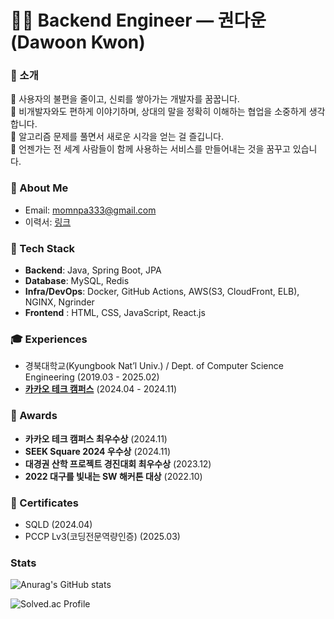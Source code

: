 # 🙋🏻 Backend Engineer — 권다운 (Dawoon Kwon)

### 👋 소개
🌝 사용자의 불편을 줄이고, 신뢰를 쌓아가는 개발자를 꿈꿉니다.
<br>
🌝 비개발자와도 편하게 이야기하며, 상대의 말을 정확히 이해하는 협업을 소중하게 생각합니다.
<br>
🌝 알고리즘 문제를 풀면서 새로운 시각을 얻는 걸 즐깁니다.
<br>
🌝 언젠가는 전 세계 사람들이 함께 사용하는 서비스를 만들어내는 것을 꿈꾸고 있습니다.

### 📮 About Me

- Email: [momnpa333@gmail.com](mailto:momnpa333@gmail.com)
- 이력서: [링크](https://drive.google.com/file/d/1-G31XCg2eEsvNyKQ5uWgToxk4mHgyHs1/view?usp=drive_link)


### 🔧 Tech Stack

* **Backend**: Java, Spring Boot, JPA
* **Database**: MySQL, Redis
* **Infra/DevOps**: Docker, GitHub Actions, AWS(S3, CloudFront, ELB), NGINX, Ngrinder
* **Frontend** : HTML, CSS, JavaScript, React.js

### 🎓 Experiences

* 경북대학교(Kyungbook Nat’l Univ.) / Dept. of Computer Science Engineering (2019.03 - 2025.02)
* [**카카오 테크 캠퍼스**](https://www.kakaotechcampus.com/) (2024.04 - 2024.11)


### 🏅 Awards

* **카카오 테크 캠퍼스 최우수상** (2024.11)
* **SEEK Square 2024 우수상** (2024.11)
* **대경권 산학 프로젝트 경진대회 최우수상** (2023.12)
* **2022 대구를 빛내는 SW 해커톤 대상** (2022.10)

### 🪪 Certificates
* SQLD (2024.04)
* PCCP Lv3(코딩전문역량인증) (2025.03)

### Stats

![Anurag's GitHub stats](https://github-readme-stats.vercel.app/api?username=momnpa333&show_icons=true&theme=radical)

![Solved.ac Profile](http://mazassumnida.wtf/api/v2/generate_badge?boj=momnpa333)<br/>
